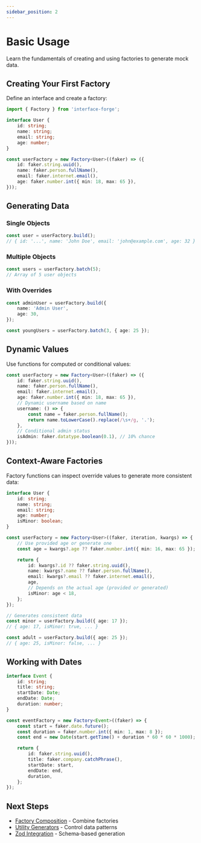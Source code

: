```yaml
---
sidebar_position: 2
---
```


# Basic Usage

Learn the fundamentals of creating and using factories to generate mock data.

## Creating Your First Factory

Define an interface and create a factory:

```typescript
import { Factory } from 'interface-forge';

interface User {
    id: string;
    name: string;
    email: string;
    age: number;
}

const userFactory = new Factory<User>((faker) => ({
    id: faker.string.uuid(),
    name: faker.person.fullName(),
    email: faker.internet.email(),
    age: faker.number.int({ min: 18, max: 65 }),
}));
```

## Generating Data

### Single Objects

```typescript
const user = userFactory.build();
// { id: '...', name: 'John Doe', email: 'john@example.com', age: 32 }
```

### Multiple Objects

```typescript
const users = userFactory.batch(5);
// Array of 5 user objects
```

### With Overrides

```typescript
const adminUser = userFactory.build({
    name: 'Admin User',
    age: 30,
});

const youngUsers = userFactory.batch(3, { age: 25 });
```

## Dynamic Values

Use functions for computed or conditional values:

```typescript
const userFactory = new Factory<User>((faker) => ({
    id: faker.string.uuid(),
    name: faker.person.fullName(),
    email: faker.internet.email(),
    age: faker.number.int({ min: 18, max: 65 }),
    // Dynamic username based on name
    username: () => {
        const name = faker.person.fullName();
        return name.toLowerCase().replace(/\s+/g, '.');
    },
    // Conditional admin status
    isAdmin: faker.datatype.boolean(0.1), // 10% chance
}));
```

## Context-Aware Factories

Factory functions can inspect override values to generate more consistent data:

```typescript
interface User {
    id: string;
    name: string;
    email: string;
    age: number;
    isMinor: boolean;
}

const userFactory = new Factory<User>((faker, iteration, kwargs) => {
    // Use provided age or generate one
    const age = kwargs?.age ?? faker.number.int({ min: 16, max: 65 });

    return {
        id: kwargs?.id ?? faker.string.uuid(),
        name: kwargs?.name ?? faker.person.fullName(),
        email: kwargs?.email ?? faker.internet.email(),
        age,
        // Depends on the actual age (provided or generated)
        isMinor: age < 18,
    };
});

// Generates consistent data
const minor = userFactory.build({ age: 17 });
// { age: 17, isMinor: true, ... }

const adult = userFactory.build({ age: 25 });
// { age: 25, isMinor: false, ... }
```

## Working with Dates

```typescript
interface Event {
    id: string;
    title: string;
    startDate: Date;
    endDate: Date;
    duration: number;
}

const eventFactory = new Factory<Event>((faker) => {
    const start = faker.date.future();
    const duration = faker.number.int({ min: 1, max: 8 });
    const end = new Date(start.getTime() + duration * 60 * 60 * 1000);

    return {
        id: faker.string.uuid(),
        title: faker.company.catchPhrase(),
        startDate: start,
        endDate: end,
        duration,
    };
});
```

## Next Steps

- [Factory Composition](../core/composition) - Combine factories
- [Utility Generators](../core/generators) - Control data patterns
- [Zod Integration](../schema/zod-integration) - Schema-based generation
